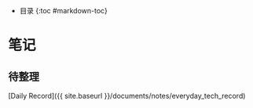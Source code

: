 - 目录
{:toc #markdown-toc}	

# 笔记



## 待整理
[Daily Record]({{ site.baseurl }}/documents/notes/everyday_tech_record)









